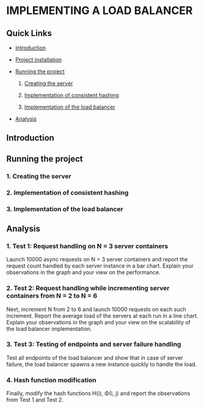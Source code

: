 <link rel="stylesheet" href="https://cdnjs.cloudflare.com/ajax/libs/font-awesome/5.15.3/css/all.min.css">

# IMPLEMENTING A LOAD BALANCER 

## Quick Links
- [Introduction]()

- [Project installation]()

- [Running the project]()

  1. [Creating the server]()

  2. [Implementation of consistent hashing]()

  3. [Implementation of the load balancer]()

- [Analysis]()

## Introduction

## Running the project

### 1. Creating the server
### 2. Implementation of consistent hashing
### 3. Implementation of the load balancer

## Analysis

### 1. Test 1: Request handling on N = 3 server containers
Launch 10000 async requests on N = 3 server containers and report the request count handled by each server instance in a bar chart. Explain your observations in the graph and your view on the performance.
### 2. Test 2: Request handling while incrementing server containers from N = 2 to N = 6
Next, increment N from 2 to 6 and launch 10000 requests on each such increment. Report the average load of the servers at each run in a line chart. Explain your observations in the graph and your view on the scalability of the load balancer implementation.
### 3. Test 3: Testing of endpoints and server failure handling
Test all endpoints of the load balancer and show that in case of server failure, the load balancer spawns a new instance quickly to handle the load.
### 4. Hash function modification
Finally, modify the hash functions H(i), Φ(i, j) and report the observations from Test 1 and Test 2.